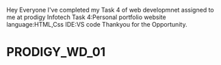 Hey Everyone
I've completed my Task 4 of web developmnet assigned to me at prodigy Infotech
Task 4:Personal portfolio website
language:HTML,Css
IDE:VS code
Thankyou for the Opportunity.
# PRODIGY_WD_01
